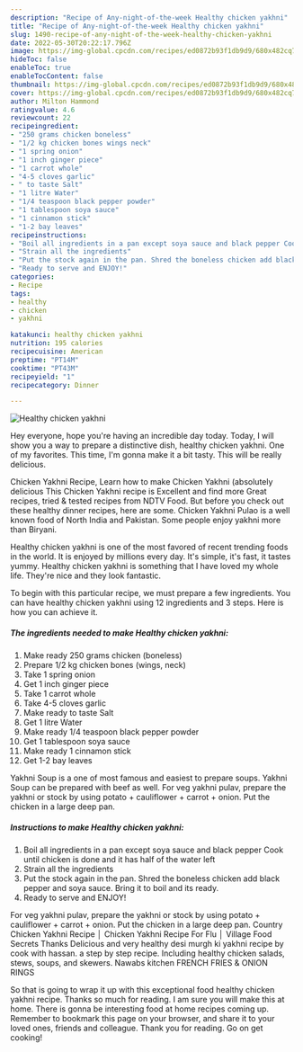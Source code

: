 ```yaml
---
description: "Recipe of Any-night-of-the-week Healthy chicken yakhni"
title: "Recipe of Any-night-of-the-week Healthy chicken yakhni"
slug: 1490-recipe-of-any-night-of-the-week-healthy-chicken-yakhni
date: 2022-05-30T20:22:17.796Z
image: https://img-global.cpcdn.com/recipes/ed0872b93f1db9d9/680x482cq70/healthy-chicken-yakhni-recipe-main-photo.jpg
hideToc: false
enableToc: true
enableTocContent: false
thumbnail: https://img-global.cpcdn.com/recipes/ed0872b93f1db9d9/680x482cq70/healthy-chicken-yakhni-recipe-main-photo.jpg
cover: https://img-global.cpcdn.com/recipes/ed0872b93f1db9d9/680x482cq70/healthy-chicken-yakhni-recipe-main-photo.jpg
author: Milton Hammond
ratingvalue: 4.6
reviewcount: 22
recipeingredient:
- "250 grams chicken boneless"
- "1/2 kg chicken bones wings neck"
- "1 spring onion"
- "1 inch ginger piece"
- "1 carrot whole"
- "4-5 cloves garlic"
- " to taste Salt"
- "1 litre Water"
- "1/4 teaspoon black pepper powder"
- "1 tablespoon soya sauce"
- "1 cinnamon stick"
- "1-2 bay leaves"
recipeinstructions:
- "Boil all ingredients in a pan except soya sauce and black pepper Cook until chicken is done and it has half of the water left"
- "Strain all the ingredients"
- "Put the stock again in the pan. Shred the boneless chicken add black pepper and soya sauce. Bring it to boil and its ready."
- "Ready to serve and ENJOY!"
categories:
- Recipe
tags:
- healthy
- chicken
- yakhni

katakunci: healthy chicken yakhni 
nutrition: 195 calories
recipecuisine: American
preptime: "PT14M"
cooktime: "PT43M"
recipeyield: "1"
recipecategory: Dinner

---
```



![Healthy chicken yakhni](https://img-global.cpcdn.com/recipes/ed0872b93f1db9d9/680x482cq70/healthy-chicken-yakhni-recipe-main-photo.jpg)

Hey everyone, hope you're having an incredible day today. Today, I will show you a way to prepare a distinctive dish, healthy chicken yakhni. One of my favorites. This time, I'm gonna make it a bit tasty. This will be really delicious.

Chicken Yakhni Recipe, Learn how to make Chicken Yakhni (absolutely delicious This Chicken Yakhni recipe is Excellent and find more Great recipes, tried &amp; tested recipes from NDTV Food. But before you check out these healthy dinner recipes, here are some. Chicken Yakhni Pulao is a well known food of North India and Pakistan. Some people enjoy yakhni more than Biryani.

Healthy chicken yakhni is one of the most favored of recent trending foods in the world. It is enjoyed by millions every day. It's simple, it's fast, it tastes yummy. Healthy chicken yakhni is something that I have loved my whole life. They're nice and they look fantastic.


To begin with this particular recipe, we must prepare a few ingredients. You can have healthy chicken yakhni using 12 ingredients and 3 steps. Here is how you can achieve it.

<!--inarticleads1-->

##### The ingredients needed to make Healthy chicken yakhni:

1. Make ready 250 grams chicken (boneless)
1. Prepare 1/2 kg chicken bones (wings, neck)
1. Take 1 spring onion
1. Get 1 inch ginger piece
1. Take 1 carrot whole
1. Take 4-5 cloves garlic
1. Make ready  to taste Salt
1. Get 1 litre Water
1. Make ready 1/4 teaspoon black pepper powder
1. Get 1 tablespoon soya sauce
1. Make ready 1 cinnamon stick
1. Get 1-2 bay leaves


Yakhni Soup is a one of most famous and easiest to prepare soups. Yakhni Soup can be prepared with beef as well. For veg yakhni pulav, prepare the yakhni or stock by using potato + cauliflower + carrot + onion. Put the chicken in a large deep pan. 

<!--inarticleads2-->

##### Instructions to make Healthy chicken yakhni:

1. Boil all ingredients in a pan except soya sauce and black pepper Cook until chicken is done and it has half of the water left
1. Strain all the ingredients
1. Put the stock again in the pan. Shred the boneless chicken add black pepper and soya sauce. Bring it to boil and its ready.
1. Ready to serve and ENJOY!

For veg yakhni pulav, prepare the yakhni or stock by using potato + cauliflower + carrot + onion. Put the chicken in a large deep pan. Country Chicken Yakhni Recipe │ Chicken Yakhni Recipe For Flu │ Village Food Secrets Thanks Delicious and very healthy desi murgh ki yakhni recipe by cook with hassan. a step by step recipe. Including healthy chicken salads, stews, soups, and skewers. Nawabs kitchen FRENCH FRIES &amp; ONION RINGS 

So that is going to wrap it up with this exceptional food healthy chicken yakhni recipe. Thanks so much for reading. I am sure you will make this at home. There is gonna be interesting food at home recipes coming up. Remember to bookmark this page on your browser, and share it to your loved ones, friends and colleague. Thank you for reading. Go on get cooking!
